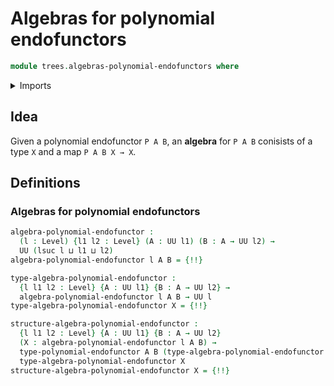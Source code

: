 # Algebras for polynomial endofunctors

```agda
module trees.algebras-polynomial-endofunctors where
```

<details><summary>Imports</summary>

```agda
open import foundation.dependent-pair-types
open import foundation.universe-levels

open import trees.polynomial-endofunctors
```

</details>

## Idea

Given a polynomial endofunctor `P A B`, an **algebra** for `P A B` conisists of
a type `X` and a map `P A B X → X`.

## Definitions

### Algebras for polynomial endofunctors

```agda
algebra-polynomial-endofunctor :
  (l : Level) {l1 l2 : Level} (A : UU l1) (B : A → UU l2) →
  UU (lsuc l ⊔ l1 ⊔ l2)
algebra-polynomial-endofunctor l A B = {!!}

type-algebra-polynomial-endofunctor :
  {l l1 l2 : Level} {A : UU l1} {B : A → UU l2} →
  algebra-polynomial-endofunctor l A B → UU l
type-algebra-polynomial-endofunctor X = {!!}

structure-algebra-polynomial-endofunctor :
  {l l1 l2 : Level} {A : UU l1} {B : A → UU l2}
  (X : algebra-polynomial-endofunctor l A B) →
  type-polynomial-endofunctor A B (type-algebra-polynomial-endofunctor X) →
  type-algebra-polynomial-endofunctor X
structure-algebra-polynomial-endofunctor X = {!!}
```
